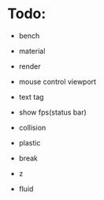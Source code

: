 # Todo:

* bench

* material

* render

* mouse control viewport

* text tag

* show fps(status bar)

* collision

* plastic

* break

* z

* fluid
